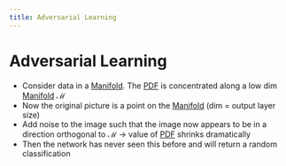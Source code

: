 ```yaml
---
title: Adversarial Learning
---
```


# Adversarial Learning
- Consider data in a [Manifold](Manifold.md). The [PDF](PDF.md) is concentrated along a low dim [Manifold](Manifold.md) $\mathcal{M}$
- Now the original picture is a point on the [Manifold](Manifold.md) (dim = output layer size)
- Add noise to the image such that the image now appears to be in a direction orthogonal to $\mathcal{M}$ -> value of [PDF](PDF.md) shrinks dramatically
- Then the network has never seen this before and will return a random classification
































































































